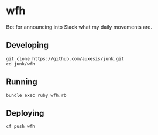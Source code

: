 # wfh

Bot for announcing into Slack what my daily movements are.

## Developing

```
git clone https://github.com/auxesis/junk.git
cd junk/wfh
```

## Running

```
bundle exec ruby wfh.rb
```

## Deploying

```
cf push wfh
```
